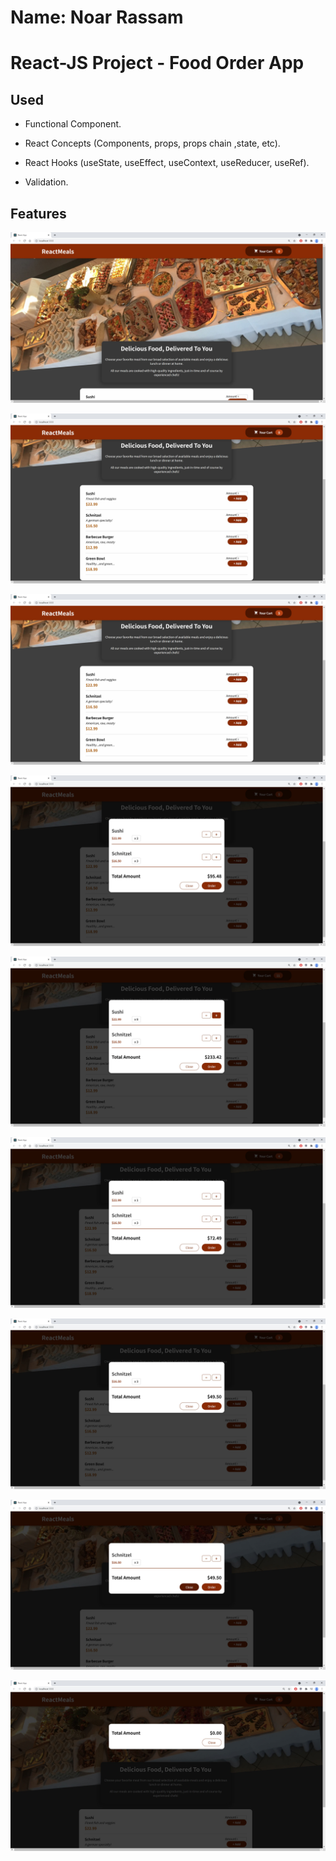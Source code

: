 # Name: Noar Rassam

# React-JS Project - Food Order App

## Used

* Functional Component.

* React Concepts (Components, props, props chain ,state, etc).

* React Hooks (useState, useEffect, useContext, useReducer, useRef).

* Validation.

## Features

![![Main Page]()](https://github.com/noarrassam/FoodOrder-ReactJS/blob/master/src/images/1.JPG)


![![Menu]()](https://github.com/noarrassam/FoodOrder-ReactJS/blob/master/src/images/2.JPG)


![![Ordering Food]()](https://github.com/noarrassam/FoodOrder-ReactJS/blob/master/src/images/3.JPG)


![![Orders]()](https://github.com/noarrassam/FoodOrder-ReactJS/blob/master/src/images/4.JPG)


![![+ Increasing Orders]()](https://github.com/noarrassam/FoodOrder-ReactJS/blob/master/src/images/5.JPG)


![![- Decreasing Orders]()](https://github.com/noarrassam/FoodOrder-ReactJS/blob/master/src/images/6.JPG)


![![Removing Order]()](https://github.com/noarrassam/FoodOrder-ReactJS/blob/master/src/images/7.JPG)


![![Close]()](https://github.com/noarrassam/FoodOrder-ReactJS/blob/master/src/images/8.JPG)


![![Empty Cart]()](https://github.com/noarrassam/FoodOrder-ReactJS/blob/master/src/images/9.JPG)